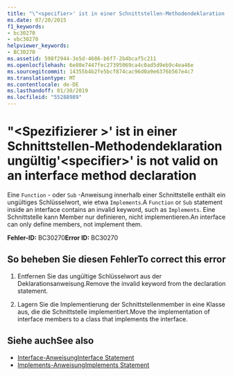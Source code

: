 ```yaml
---
title: "\"<specifier>' ist in einer Schnittstellen-Methodendeklaration ungültig"
ms.date: 07/20/2015
f1_keywords:
- bc30270
- vbc30270
helpviewer_keywords:
- BC30270
ms.assetid: 598f2944-3e5d-4686-b6f7-2b4bcaf5c211
ms.openlocfilehash: 6e08e7447fec27395069ca4c0ad5d9eb9c4ea46e
ms.sourcegitcommit: 14355b4b2fe5bcf874cac96d0a9e6376b567e4c7
ms.translationtype: MT
ms.contentlocale: de-DE
ms.lasthandoff: 01/30/2019
ms.locfileid: "55288989"
---
```

# <a name="specifier-is-not-valid-on-an-interface-method-declaration"></a><span data-ttu-id="60cd4-102">"\<Spezifizierer >' ist in einer Schnittstellen-Methodendeklaration ungültig</span><span class="sxs-lookup"><span data-stu-id="60cd4-102">'\<specifier>' is not valid on an interface method declaration</span></span>
<span data-ttu-id="60cd4-103">Eine `Function` - oder `Sub` -Anweisung innerhalb einer Schnittstelle enthält ein ungültiges Schlüsselwort, wie etwa `Implements`.</span><span class="sxs-lookup"><span data-stu-id="60cd4-103">A `Function` or `Sub` statement inside an interface contains an invalid keyword, such as `Implements`.</span></span> <span data-ttu-id="60cd4-104">Eine Schnittstelle kann Member nur definieren, nicht implementieren.</span><span class="sxs-lookup"><span data-stu-id="60cd4-104">An interface can only define members, not implement them.</span></span>  
  
 <span data-ttu-id="60cd4-105">**Fehler-ID:** BC30270</span><span class="sxs-lookup"><span data-stu-id="60cd4-105">**Error ID:** BC30270</span></span>  
  
## <a name="to-correct-this-error"></a><span data-ttu-id="60cd4-106">So beheben Sie diesen Fehler</span><span class="sxs-lookup"><span data-stu-id="60cd4-106">To correct this error</span></span>  
  
1.  <span data-ttu-id="60cd4-107">Entfernen Sie das ungültige Schlüsselwort aus der Deklarationsanweisung.</span><span class="sxs-lookup"><span data-stu-id="60cd4-107">Remove the invalid keyword from the declaration statement.</span></span>  
  
2.  <span data-ttu-id="60cd4-108">Lagern Sie die Implementierung der Schnittstellenmember in eine Klasse aus, die die Schnittstelle implementiert.</span><span class="sxs-lookup"><span data-stu-id="60cd4-108">Move the implementation of interface members to a class that implements the interface.</span></span>  
  
## <a name="see-also"></a><span data-ttu-id="60cd4-109">Siehe auch</span><span class="sxs-lookup"><span data-stu-id="60cd4-109">See also</span></span>
- [<span data-ttu-id="60cd4-110">Interface-Anweisung</span><span class="sxs-lookup"><span data-stu-id="60cd4-110">Interface Statement</span></span>](../../visual-basic/language-reference/statements/interface-statement.md)
- [<span data-ttu-id="60cd4-111">Implements-Anweisung</span><span class="sxs-lookup"><span data-stu-id="60cd4-111">Implements Statement</span></span>](../../visual-basic/language-reference/statements/implements-statement.md)
